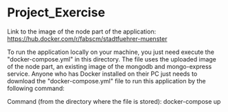 # Project_Exercise #

Link to the image of the node part of the application:
https://hub.docker.com/r/fabscm/stadtfuehrer-muenster

To run the application locally on your machine, you just need execute the "docker-compose.yml"
in this directory. The file uses the uploaded image of the node part, an existing image of the mongodb and mongo-express service. Anyone who has Docker installed on their PC just needs to download the "docker-compose.yml" file to run this application by the following command:

Command (from the directory where the file is stored):
docker-compose up